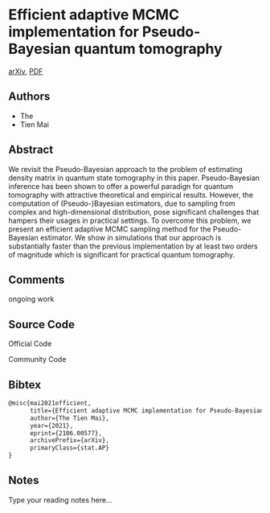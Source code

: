 
# Efficient adaptive MCMC implementation for Pseudo-Bayesian quantum tomography

[arXiv](https://arxiv.org/abs/2106.0577), [PDF](https://arxiv.org/pdf/2106.0577.pdf)

## Authors

- The
- Tien Mai

## Abstract

We revisit the Pseudo-Bayesian approach to the problem of estimating density matrix in quantum state tomography in this paper. Pseudo-Bayesian inference has been shown to offer a powerful paradign for quantum tomography with attractive theoretical and empirical results. However, the computation of (Pseudo-)Bayesian estimators, due to sampling from complex and high-dimensional distribution, pose significant challenges that hampers their usages in practical settings. To overcome this problem, we present an efficient adaptive MCMC sampling method for the Pseudo-Bayesian estimator. We show in simulations that our approach is substantially faster than the previous implementation by at least two orders of magnitude which is significant for practical quantum tomography.

## Comments

ongoing work

## Source Code

Official Code



Community Code



## Bibtex

```tex
@misc{mai2021efficient,
      title={Efficient adaptive MCMC implementation for Pseudo-Bayesian quantum tomography}, 
      author={The Tien Mai},
      year={2021},
      eprint={2106.00577},
      archivePrefix={arXiv},
      primaryClass={stat.AP}
}
```

## Notes

Type your reading notes here...

